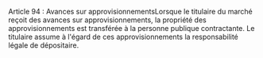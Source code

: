 Article 94 : Avances sur approvisionnementsLorsque le titulaire du marché reçoit des avances sur
approvisionnements, la propriété des approvisionnements est transférée à
la personne publique contractante. Le titulaire assume à l'égard de ces
approvisionnements la responsabilité légale de dépositaire.